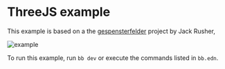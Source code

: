 # ThreeJS example

This example is based on a the [gespensterfelder](https://github.com/jackrusher/gespensterfelder) project by Jack Rusher,

![example](http://proscenium.rusher.com.s3.amazonaws.com/gespensterfelder/example.png)

To run this example, run `bb dev` or execute the commands listed in `bb.edn`.
